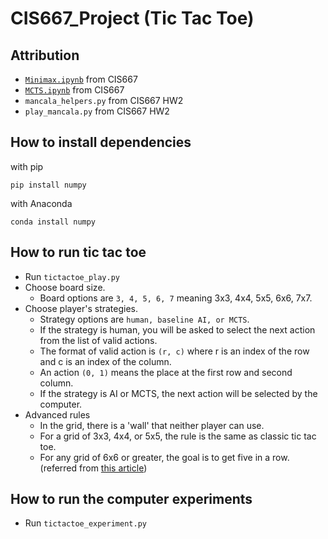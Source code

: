 # CIS667_Project (Tic Tac Toe)
## Attribution
* [`Minimax.ipynb`](https://colab.research.google.com/drive/1JhOppwXwm47yk-AK7y7L5WTaaNDgCWXD?authuser=1) from CIS667
* [`MCTS.ipynb`](https://colab.research.google.com/drive/1JuNdI_zcT35MWSY4-h_2ZgH7IBe2TRYd?usp=sharing) from CIS667
* `mancala_helpers.py` from CIS667 HW2
* `play_mancala.py` from CIS667 HW2

## How to install dependencies
with pip
```
pip install numpy
```

with Anaconda
```
conda install numpy
```

## How to run tic tac toe
* Run `tictactoe_play.py`
* Choose board size.
    * Board options are `3, 4, 5, 6, 7` meaning 3x3, 4x4, 5x5, 6x6, 7x7.
* Choose player's strategies.
    * Strategy options are `human, baseline AI, or MCTS`.
    * If the strategy is human, you will be asked to select the next action from the list of valid actions.
    * The format of valid action is `(r, c)` where r is an index of the row and c is an index of the column.
    * An action `(0, 1)` means the place at the first row and second column.
    * If the strategy is AI or MCTS, the next action will be selected by the computer.
* Advanced rules
    * In the grid, there is a 'wall' that neither player can use.
    * For a grid of 3x3, 4x4, or 5x5, the rule is the same as classic tic tac toe.
    * For any grid of 6x6 or greater, the goal is to get five in a row. (referred from [this article](https://www.thesprucecrafts.com/tic-tac-toe-game-rules-412170#:~:text=A%20relatively%20simple%20game%20usually,20%2Dby%2D20%20grid))

## How to run the computer experiments
* Run `tictactoe_experiment.py`